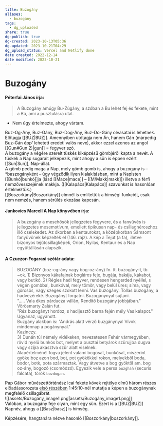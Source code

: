 ```yaml
---
title: Buzogány
aliases:
  - buzogány
tags:
  - dg_uploaded
share: true
dg-publish: true
dg-created: 2023-10-13T05:36
dg-updated: 2023-10-21T04:29
dg_upload_status: Vercel and Netlify done
date created: 2022-12-14
date modified: 2023-10-21
---
```


# Buzogány

#### Péterfai János írja:  

> A Buzogány amúgy Bu-Zúgány, a szóban a Bu lehet fej és fekete, mint a Bú, ami a pusztulásra utal.  
- Nem úgy értelmezte, ahogy vártam.

Buz-Og-Ány, Buz-Gány, Buz-Dog-Ány, Buz-Do-Gány olvasatai is lehetnek. Előtagja [[BUZ\|BUZ]]. Amennyiben utótagja nem Án, hanem Gán (márpedig Buz-Gán épp' lehetett eredeti valós neve), akkor ezzel azonos az angol [[Gun#Gun 2)\|gun]] = fegyver szó.  
A buzogány a végére szerelt tüskés kiképzésű gömbjéről kapta a nevét. A tüskék a Nap sugarait jelképezik, mint ahogy a sün is éppen ezért [[Sun\|Sun]], Nap-állat.  
A gömb pedig maga a Nap, mely gömb gomb is, ahogy a buzogány is – \*baszogányként – úgy végződik ilyen kialakításban, mint a Napisten [[Bunkó\|bunkó]]ja (lásd [[Mace\|mace]] – [[M/Makk\|makk]]) illetve a férfi nemzővesszejének makkja. ([[Kalapács\|Kalapács]] szavunkat is hasonlóan értelmeztük.)  
[[Boszorkány\|Boszorkány]] címnél is említettük a hímségi funkciót, csak nem nemzés, hanem sérülés okozása kapcsán.  

#### Jankovics Marcell A Nap könyvében írja:

> A buzogány a mesehősök jellegzetes fegyvere, és a fanyűvés is jellegzetes mesemotívum, emellett tipikusan nap- és csillaghéroszhoz illő cselekedet. Az ókorban a kentaurokat, a középkorban Sámsont fanyűvőnek képzelték el (146. rajz). A kép a Tejút (a fa), illetve bizonyos tejútcsillagképek, Orion, Nyilas, Kentaur és a Nap együttállásán alapszik.

#### A Czuczor-Fogarasi szótár adata:

> BUZOGÁNY (boz-og-ány vagy bog-oz-ány) fn. tt. buzogány-t, tb. ~ok. 1) Bizonyos kákafajnak bogláros feje, bugája, bakája, kákabot, vagy butikó. 2) Régies hadi fegyver, rendesen hengerded nyéllel, s végén gombbal, bunkóval, mely tömör, vagy belül üres; síma, vagy görcsös, vagy szeges szokott lenni. Vas buzogány. Tollas buzogány, a hadvezéreké. Buzogányt forgatni. Buzogánynyal sujtani.  
> "..... Vala ékes párducza vállán, Rendítő buzogány jobbjában."  
> Vörösmarty Zalán fut.  
> "Réz buzogányt hordoz, s hadijesztő barna fején mély Vas kalapot."  
> Ugyanaz, ugyanott.  
> Buzgány alakban is: "András alatt vérző buzgánynyal Vívok mindennap a pogánynyal."  
> Kazinczy.  
> 3\) Dunán túl némely vidékeken, nevezetesen Fehér vármegyében, rövid nyelű bunkós bot, melyet a pusztai betyárok szűrujjba dugva vagy szíjra akasztva szűr alatt viselnek.  
> Alapértelménél fogva jelent valami bogosat, bunkósat, miszerint gyöke boz azon bod, bot, pot gyökökkel rokon, melyekből boda, bodor, botk, pota származtak. Vagy átvetve a bog gyöktől am. bog oz-ány, bogozó (csomódzó). Egyezik vele a persa `buzghah` (securis falcata), török `bozdogan`.  

Pap Gábor művészettörténész Icai fekete kövek rejtélye című három részes előadássorozata [első részében](https://www.youtube.com/watch?v=EkK4R1UaIEY) 1:45:10-nél mutatja a képen a buzogánynak megfelelő csillagábrát.  
![[assets/Buzogány_image1.png\|assets/Buzogány_image1.png]]  
Valóban, a buzogány feje olyan, mint egy sün. Ezért is a [[BUZ\|BUZ]] Napnév, ahogy a [[Basz\|basz]] is hímség.  

Képzésére, hangtanára nézve hasonló [[Boszorkány\|boszorkány]].  